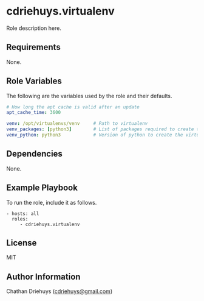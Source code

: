 cdriehuys.virtualenv
=========

Role description here.

Requirements
------------

None.

Role Variables
--------------

The following are the variables used by the role and their defaults.

```YAML
# How long the apt cache is valid after an update
apt_cache_time: 3600

venv: /opt/virtualenvs/venv     # Path to virtualenv
venv_packages: [python3]        # List of packages required to create the virtualenv
venv_python: python3            # Version of python to create the virtualenv with
```

Dependencies
------------

None.

Example Playbook
----------------

To run the role, include it as follows.

    - hosts: all
      roles:
         - cdriehuys.virtualenv

License
-------

MIT

Author Information
------------------

Chathan Driehuys (cdriehuys@gmail.com)
